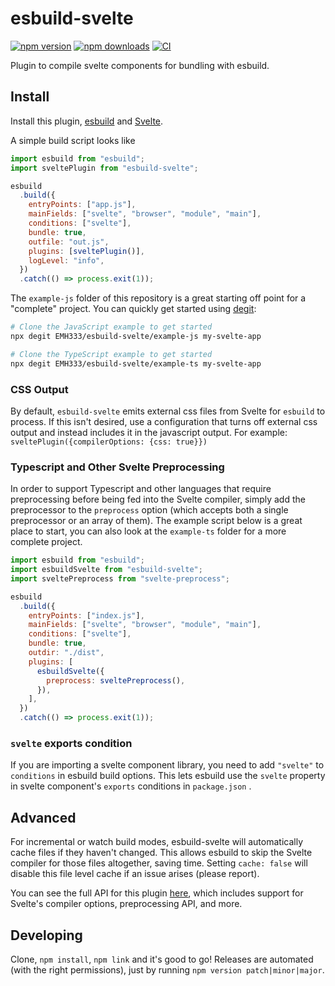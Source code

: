 # esbuild-svelte

[![npm version](https://badge.fury.io/js/esbuild-svelte.svg)](https://badge.fury.io/js/esbuild-svelte) [![npm downloads](http://img.shields.io/npm/dm/esbuild-svelte.svg)](https://www.npmjs.org/package/esbuild-svelte) [![CI](https://github.com/EMH333/esbuild-svelte/actions/workflows/ci.yml/badge.svg)](https://github.com/EMH333/esbuild-svelte/actions/workflows/ci.yml)

Plugin to compile svelte components for bundling with esbuild.

## Install

Install this plugin, [esbuild](https://github.com/evanw/esbuild) and [Svelte](https://github.com/sveltejs/svelte).

A simple build script looks like

```javascript
import esbuild from "esbuild";
import sveltePlugin from "esbuild-svelte";

esbuild
  .build({
    entryPoints: ["app.js"],
    mainFields: ["svelte", "browser", "module", "main"],
    conditions: ["svelte"],
    bundle: true,
    outfile: "out.js",
    plugins: [sveltePlugin()],
    logLevel: "info",
  })
  .catch(() => process.exit(1));
```

The `example-js` folder of this repository is a great starting off point for a "complete" project. You can quickly get started using [degit](https://github.com/Rich-Harris/degit):

```sh
# Clone the JavaScript example to get started
npx degit EMH333/esbuild-svelte/example-js my-svelte-app

# Clone the TypeScript example to get started
npx degit EMH333/esbuild-svelte/example-ts my-svelte-app
```

### CSS Output

By default, `esbuild-svelte` emits external css files from Svelte for `esbuild` to process. If this isn't desired, use a configuration that turns off external css output and instead includes it in the javascript output. For example: `sveltePlugin({compilerOptions: {css: true}})`

### Typescript and Other Svelte Preprocessing

In order to support Typescript and other languages that require preprocessing before being fed into the Svelte compiler, simply add the preprocessor to the `preprocess` option (which accepts both a single preprocessor or an array of them). The example script below is a great place to start, you can also look at the `example-ts` folder for a more complete project.

```javascript
import esbuild from "esbuild";
import esbuildSvelte from "esbuild-svelte";
import sveltePreprocess from "svelte-preprocess";

esbuild
  .build({
    entryPoints: ["index.js"],
    mainFields: ["svelte", "browser", "module", "main"],
    conditions: ["svelte"],
    bundle: true,
    outdir: "./dist",
    plugins: [
      esbuildSvelte({
        preprocess: sveltePreprocess(),
      }),
    ],
  })
  .catch(() => process.exit(1));
```

### `svelte` exports condition

If you are importing a svelte component library, you need to add `"svelte"` to `conditions` in esbuild build options. This lets esbuild use the `svelte` property in svelte component's `exports` conditions in `package.json` .

## Advanced

For incremental or watch build modes, esbuild-svelte will automatically cache files if they haven't changed. This allows esbuild to skip the Svelte compiler for those files altogether, saving time. Setting `cache: false` will disable this file level cache if an issue arises (please report).

You can see the full API for this plugin [here](https://github.com/EMH333/esbuild-svelte/blob/main/dist/index.d.ts), which includes support for Svelte's compiler options, preprocessing API, and more.

## Developing

Clone, `npm install`, `npm link` and it's good to go! Releases are automated (with the right permissions), just by running `npm version patch|minor|major`.

